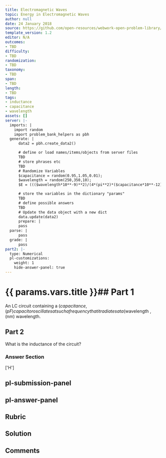 ```yaml
---
title: Electromagnetic Waves
topic: Energy in Electromagnetic Waves
author: null
date: 24 January 2018
source: https://github.com/open-resources/webwork-open-problem-library/tree/master/Contrib/BrockPhysics/College_Physics_Urone/24.Electromagnetic_Waves/24-04.Energy_in_Electromagnetic_Waves/NU_U17_24_04_021.pg
template_version: 1.2
editor: N/A
outcomes:
- TBD
difficulty:
- TBD
randomization:
- TBD
taxonomy:
- TBD
span:
- TBD
length:
- TBD
tags:
- inductance
- capacitance
- wavelength
assets: []
server: |-
  imports: |
    import random
    import problem_bank_helpers as pbh
  generate: |
      data2 = pbh.create_data2()

      # define or load names/items/objects from server files
      TBD
      # store phrases etc
      TBD
      # Randomize Variables
      $capacitance = random(0.95,1.05,0.01);
      $wavelength = random(250,350,10);
      $E = ((($wavelength*10**-9)**2)/(4*(pi**2)*($capacitance*10**-12)*(3*10**8)**2))*10**20;

      # store the variables in the dictionary "params"
      TBD
      # define possible answers
      TBD
      # Update the data object with a new dict
      data.update(data2)
      prepare: |
      pass
  parse: |
      pass
  grade: |
      pass
part2: |-
  type: Numerical
  pl-customizations:
    weight: 1
    hide-answer-panel: true
---
```


# {{ params.vars.title }}## Part 1 
An LC circuit containing a ($capacitance , (pF) capacitor oscillates at such a frequency that it radiates at a ($wavelength , (nm) wavelength. 
## Part 2 
What is the inductance of the circuit? 


### Answer Section 
['H']

## pl-submission-panel 


## pl-answer-panel 


## Rubric 


## Solution 


## Comments 


